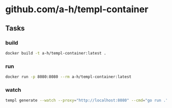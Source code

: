# github.com/a-h/templ-container

## Tasks

### build

```bash
docker build -t a-h/templ-container:latest .
```

### run

```bash
docker run -p 8080:8080 --rm a-h/templ-container:latest
```

### watch

```bash
templ generate --watch --proxy="http://localhost:8080" --cmd="go run ."
```
